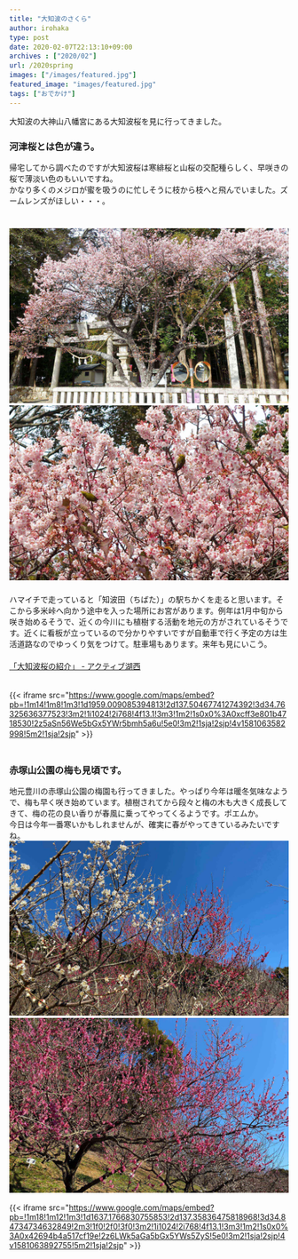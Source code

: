 ```yaml
---
title: "大知波のさくら"
author: irohaka
type: post
date: 2020-02-07T22:13:10+09:00
archives : ["2020/02"]
url: /2020spring
images: ["/images/featured.jpg"]
featured_image: "images/featured.jpg"
tags: ["おでかけ"]
---
```


大知波の大神山八幡宮にある大知波桜を見に行ってきました。
<!--more-->


### 河津桜とは色が違う。
帰宅してから調べたのですが大知波桜は寒緋桜と山桜の交配種らしく、早咲きの桜で薄淡い色のもいいですね。  
かなり多くのメジロが蜜を吸うのに忙しそうに枝から枝へと飛んでいました。ズームレンズがほしい・・・。  
　　  
　  
![鳥居に立派な桜](images/2020-0207-01.jpg)
　　  
![メジロがいっぱい](images/2020-0207-02.jpg)
　   
　  
ハマイチで走っていると「知波田（ちばた）」の駅ちかくを走ると思います。そこから多米峠へ向かう途中を入った場所にお宮があります。例年は1月中旬から咲き始めるそうで、近くの今川にも植樹する活動を地元の方がされているそうです。近くに看板が立っているので分かりやすいですが自動車で行く予定の方は生活道路なのでゆっくり気をつけて。駐車場もあります。来年も見にいこう。  
　　    
[「大知波桜の紹介」 - アクティブ湖西](https://www.kosai.org/joknqjg8y-2042/)
　  
　  

{{< iframe src="https://www.google.com/maps/embed?pb=!1m14!1m8!1m3!1d1959.009085394813!2d137.50467741274392!3d34.76325636377523!3m2!1i1024!2i768!4f13.1!3m3!1m2!1s0x0%3A0xcff3e801b4718530!2z5aSn56We5bGx5YWr5bmh5a6u!5e0!3m2!1sja!2sjp!4v1581063582998!5m2!1sja!2sjp" >}}
　　  
　　    
### 赤塚山公園の梅も見頃です。  
地元豊川の赤塚山公園の梅園も行ってきました。やっぱり今年は暖冬気味なようで、梅も早く咲き始めています。植樹されてから段々と梅の木も大きく成長してきて、梅の花の良い香りが春風に乗ってやってくるようです。ポエムか。  
今日は今年一番寒いかもしれませんが、確実に春がやってきているみたいですね。
　  
![赤塚山公園の梅園](images/2020-0207-03.jpg)
　　  
![紅白でめでたい。](images/2020-0207-04.jpg)
　  

{{< iframe src="https://www.google.com/maps/embed?pb=!1m18!1m12!1m3!1d1637.1766830755853!2d137.35836475818968!3d34.84734734632849!2m3!1f0!2f0!3f0!3m2!1i1024!2i768!4f13.1!3m3!1m2!1s0x0%3A0x42694b4a517cf19e!2z6LWk5aGa5bGx5YWs5ZyS!5e0!3m2!1sja!2sjp!4v1581063892755!5m2!1sja!2sjp" >}}